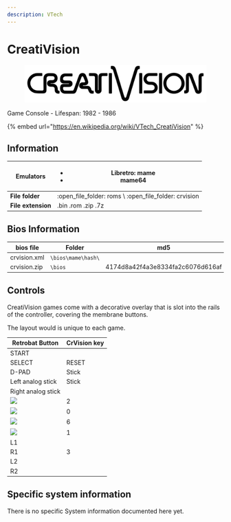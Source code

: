 ```yaml
---
description: VTech
---
```


# CreatiVision

<figure><img src="https://raw.githubusercontent.com/fabricecaruso/es-theme-carbon/52ff37c9e265587d006945a2ba695b5a962b3a3d/art/logos/creativision.svg" alt=""><figcaption></figcaption></figure>

Game Console - Lifespan: 1982 - 1986

{% embed url="https://en.wikipedia.org/wiki/VTech_CreatiVision" %}

## Information

| **Emulators**      | <ul><li>Libretro: mame</li><li>mame64</li></ul>           |
| ------------------ | --------------------------------------------------------- |
| **File folder**    | :open\_file\_folder: roms \ :open\_file\_folder: crvision |
| **File extension** | .bin .rom .zip .7z                                        |

## Bios Information

| bios file    | Folder             | md5                              |
| ------------ | ------------------ | -------------------------------- |
| crvision.xml | `\bios\mame\hash\` |                                  |
| crvision.zip | `\bios`            | 4174d8a42f4a3e8334fa2c6076d616af |

## Controls

CreatiVision games come with a decorative overlay that is slot into the rails of the controller, covering the membrane buttons.&#x20;

The layout would is unique to each game.

| Retrobat Button                                    | CrVision key |
| -------------------------------------------------- | ------------ |
| START                                              |              |
| SELECT                                             | RESET        |
| D-PAD                                              | Stick        |
| Left analog stick                                  | Stick        |
| Right analog stick                                 |              |
| ![](<../../.gitbook/assets/image (2) (1) (1).png>) | 2            |
| ![](<../../.gitbook/assets/image (1) (2) (1).png>) | 0            |
| ![](<../../.gitbook/assets/image (4) (1).png>)     | 6            |
| ![](<../../.gitbook/assets/image (3) (1) (2).png>) | 1            |
| L1                                                 |              |
| R1                                                 | 3            |
| L2                                                 |              |
| R2                                                 |              |

## Specific system information

There is no specific System information documented here yet.

